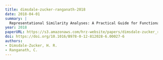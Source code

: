 ```yaml
---
title: dimsdale-zucker-ranganath-2018
date: 2018-04-01
summary: |
  Representational Similarity Analyses: A Practical Guide for Functional MRI Applications. In D. Manahan-Vaughan (Ed.), Handbook of in Vivo Neural Plasticity Techniques. Elsevier.
year: 2018
paperURL: https://s3.amazonaws.com/hrz-website/papers/dimsdale-zucker_ranganath_2018_published-chapter.pdf
doi: https://doi.org/10.1016/B978-0-12-812028-6.00027-6
authors:
- Dimsdale-Zucker, H. R.
- Ranganath, C.
---
```


